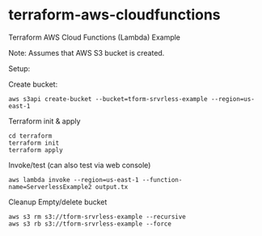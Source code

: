 # terraform-aws-cloudfunctions
Terraform AWS Cloud Functions (Lambda) Example

Note: Assumes that AWS S3 bucket is created.

Setup:

Create bucket:
```
aws s3api create-bucket --bucket=tform-srvrless-example --region=us-east-1
```

Terraform init & apply
```
cd terraform
terraform init
terraform apply
```

Invoke/test (can also test via web console)
```
aws lambda invoke --region=us-east-1 --function-name=ServerlessExample2 output.tx
```

Cleanup
Empty/delete bucket
```
aws s3 rm s3://tform-srvrless-example --recursive
aws s3 rb s3://tform-srvrless-example --force  
```